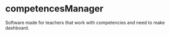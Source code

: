 # competencesManager
Software made for teachers that work with competencies and need to make dashboard.
